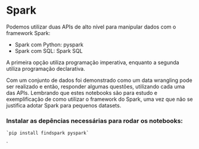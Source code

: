 # Spark

Podemos utilizar duas APIs de alto nível para manipular dados com o framework Spark:
- Spark com Python: pyspark
- Spark com SQL: Spark SQL

A primeira opção utiliza programação imperativa, enquanto a segunda utiliza programação declarativa.

Com um conjunto de dados foi demonstrado como um data wrangling pode ser realizado e então, responder algumas questões, utilizando cada uma das APIs. Lembrando que estes notebooks são para estudo e exemplificação de como utilizar o framework do Spark, uma vez que não se justifica adotar Spark para pequenos datasets.


### Instalar as depências necessárias para rodar os notebooks:
    `pip install findspark pyspark`
`
